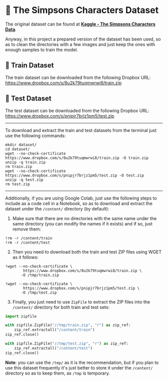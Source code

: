 # :open_file_folder: The Simpsons Characters Dataset

The original dataset can be found at [__Kaggle - The Simpsons Characters Data__](https://www.kaggle.com/alexattia/the-simpsons-characters-dataset).

Anyway, in this project a prepared version of the dataset has been used, so as to clean the 
directories with a few images and just keep the ones with enough samples to train the model.

## :mechanical_arm: Train Dataset

The train dataset can be downloaded from the following Dropbox URL: https://www.dropbox.com/s/8u2k79tuqmwrwi8/train.zip

## :test_tube: Test Dataset

The test dataset can be downloaded from the following Dropbox URL: https://www.dropbox.com/s/pnipjr7brjz1pm5/test.zip

---

To download and extract the train and test datasets from the terminal just use the following commands:

```
mkdir dataset/
cd dataset/
wget --no-check-certificate https://www.dropbox.com/s/8u2k79tuqmwrwi8/train.zip -O train.zip
unzip -q train.zip
rm train.zip
wget --no-check-certificate https://www.dropbox.com/s/pnipjr7brjz1pm5/test.zip -O test.zip
unzip -q test.zip
rm test.zip
```

---

Additionally, if you are using Google Colab, just use the following steps to include as a code cell in a
Notebook, so as to download and extract the dataset under the `/content/` directory (by default):

1. Make sure that there are no directories with the same name under the same directory (you can 
modify the names if it exists) and if so, just remove them:

```
!rm -r /content/train
!rm -r /content/test
```

2. Then you need to download both the train and test ZIP files using WGET as it follows:

```
!wget --no-check-certificate \
        https://www.dropbox.com/s/8u2k79tuqmwrwi8/train.zip \
       -O /tmp/train.zip

!wget --no-check-certificate \
        https://www.dropbox.com/s/pnipjr7brjz1pm5/test.zip \
       -O /tmp/test.zip
```

3. Finally, you just need to use `ZipFile` to extract the ZIP files into the `/content/` directory for both train and test sets:

```python
import zipfile

with zipfile.ZipFile("//tmp/train.zip", "r") as zip_ref:
    zip_ref.extractall("/content/train")
zip_ref.close()

with zipfile.ZipFile("//tmp/test.zip", "r") as zip_ref:
    zip_ref.extractall("/content/test")
zip_ref.close()
```

__Note__: you can use the `/tmp/` as it is the recommendation, but if you plan to use this dataset 
frequently it's just better to store it under the `/content/` directory so as to keep them, as `/tmp` is temporary.